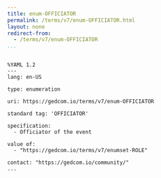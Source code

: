 ```yaml
---
title: enum-OFFICIATOR
permalink: /terms/v7/enum-OFFICIATOR.html
layout: none
redirect-from:
  - /terms/v7/enum-OFFICIATOR
...
```


```

%YAML 1.2
---
lang: en-US

type: enumeration

uri: https://gedcom.io/terms/v7/enum-OFFICIATOR

standard tag: 'OFFICIATOR'

specification:
  - Officiator of the event

value of:
  - "https://gedcom.io/terms/v7/enumset-ROLE"

contact: "https://gedcom.io/community/"
...

```

